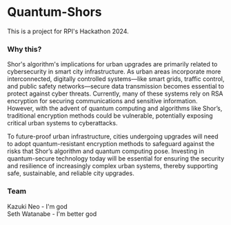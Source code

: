 # Quantum-Shors

This is a project for RPI's Hackathon 2024. 


### Why this?
Shor's algorithm's implications for urban upgrades are primarily related to cybersecurity in smart city infrastructure. As urban areas incorporate more interconnected, digitally controlled systems—like smart grids, traffic control, and public safety networks—secure data transmission becomes essential to protect against cyber threats. Currently, many of these systems rely on RSA encryption for securing communications and sensitive information. However, with the advent of quantum computing and algorithms like Shor’s, traditional encryption methods could be vulnerable, potentially exposing critical urban systems to cyberattacks. 

To future-proof urban infrastructure, cities undergoing upgrades will need to adopt quantum-resistant encryption methods to safeguard against the risks that Shor’s algorithm and quantum computing pose. Investing in quantum-secure technology today will be essential for ensuring the security and resilience of increasingly complex urban systems, thereby supporting safe, sustainable, and reliable city upgrades.

### Team
Kazuki Neo - I'm god\
Seth Watanabe - I'm better god